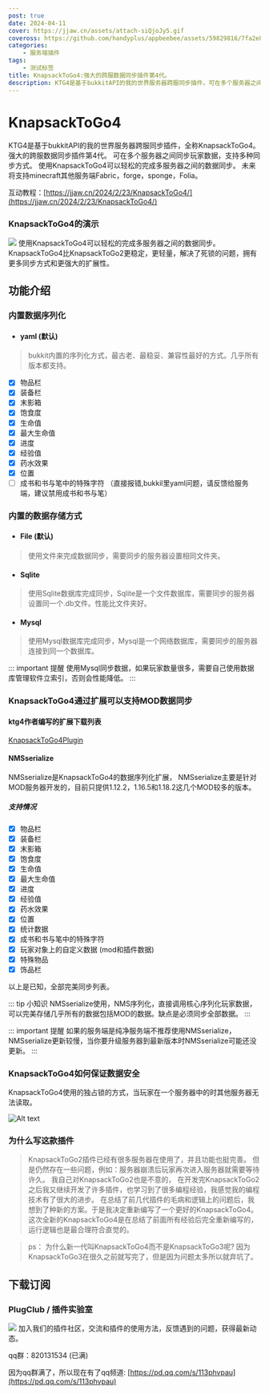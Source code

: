 ```yaml
---
post: true
date: 2024-04-11
cover: https://jjaw.cn/assets/attach-siQjoJy5.gif
coveross: https://github.com/handyplus/appbeebee/assets/59829816/7fa2e845-25ea-4db0-9281-bf237a6e7b72
categories:
    - 服务端插件
tags:
    - 测试标签
title: KnapsackToGo4:强大的跨服数据同步插件第4代。
description: KTG4是基于bukkitAPI的我的世界服务器跨服同步插件，可在多个服务器之间同步玩家数据，支持多种同步方式。以轻松的完成多服务器之间的数据同步。未来将支持minecraft其他服务端Fabric，forge，sponge，Folia。
---
```


# KnapsackToGo4
KTG4是基于bukkitAPI的我的世界服务器跨服同步插件，全称KnapsackToGo4。
强大的跨服数据同步插件第4代。
可在多个服务器之间同步玩家数据，支持多种同步方式。
使用KnapsackToGo4可以轻松的完成多服务器之间的数据同步。
未来将支持minecraft其他服务端Fabric，forge，sponge，Folia。

互动教程：[https://jjaw.cn/2024/2/23/KnapsackToGo4/](https://jjaw.cn/2024/2/23/KnapsackToGo4/)



### KnapsackToGo4的演示
<img src="https://jjaw.cn/assets/attach-siQjoJy5.gif">
使用KnapsackToGo4可以轻松的完成多服务器之间的数据同步。KnapsackToGo4比KnapsackToGo2更稳定，更轻量，解决了死锁的问题，拥有更多同步方式和更强大的扩展性。

## 功能介绍

### 内置数据序列化
- #### yaml (默认)
> bukkit内置的序列化方式，最古老、最稳妥、兼容性最好的方式。几乎所有版本都支持。
- [x] 物品栏
- [x] 装备栏
- [x] 末影箱
- [x] 饱食度
- [x] 生命值
- [x] 最大生命值
- [x] 进度
- [x] 经验值
- [x] 药水效果
- [x] 位置
- [ ] 成书和书与笔中的特殊字符 （直接报错,bukkil里yaml问题，请反馈给服务端，建议禁用成书和书与笔）

### 内置的数据存储方式
- #### File (默认)
> 使用文件来完成数据同步，需要同步的服务器设置相同文件夹。

- #### Sqlite
> 使用Sqlite数据库完成同步，Sqlite是一个文件数据库，需要同步的服务器设置同一个.db文件。性能比文件夹好。

- #### Mysql
> 使用Mysql数据库完成同步，Mysql是一个网络数据库，需要同步的服务器连接到同一个数据库。

::: important 提醒
使用Mysql同步数据，如果玩家数量很多，需要自己使用数据库管理软件立索引，否则会性能降低。
:::






### KnapsackToGo4通过扩展可以支持MOD数据同步

#### ktg4作者编写的扩展下载列表
[KnapsackToGo4Plugin](https://gitee.com/jja8/KnapsackToGo4Plugin/)

#### NMSserialize
NMSserialize是KnapsackToGo4的数据序列化扩展，
NMSserialize主要是针对MOD服务器开发的，目前只提供1.12.2，1.16.5和1.18.2这几个MOD较多的版本。

##### 支持情况
- [x] 物品栏
- [x] 装备栏
- [x] 末影箱
- [x] 饱食度
- [x] 生命值
- [x] 最大生命值
- [x] 进度
- [x] 经验值
- [x] 药水效果
- [x] 位置
- [x] 统计数据
- [x] 成书和书与笔中的特殊字符
- [x] 玩家对象上的自定义数据 (mod和插件数据)
- [x] 特殊物品
- [x] 饰品栏

以上是已知，全部完美同步列表。

::: tip 小知识
NMSserialize使用，NMS序列化，直接调用核心序列化玩家数据，可以完美存储几乎所有的数据包括MOD的数据。缺点是必须同步全部数据。
:::

::: important 提醒
如果的服务端是纯净服务端不推荐使用NMSserialize，NMSserialize更新较慢，当你要升级服务器到最新版本时NMSserialize可能还没更新。
:::


### KnapsackToGo4如何保证数据安全
KnapsackToGo4使用的独占锁的方式，当玩家在一个服务器中的时其他服务器无法读取。
<Demo title="效果演示">

![Alt text](https://jjaw.cn/assets/2-uIT2UWZN.gif)

</Demo>


### 为什么写这款插件
> KnapsackToGo2插件已经有很多服务器在使用了，并且功能也挺完善。 但是仍然存在一些问题，例如：服务器崩溃后玩家再次进入服务器就需要等待许久。 
> 我自己对KnapsackToGo2也是不意的， 在开发完KnapsackToGo2之后我又继续开发了许多插件，也学习到了很多编程经验，我感觉我的编程技术有了很大的进步。 
> 在总结了前几代插件的毛病和逻辑上的问题后，我想到了种新的方案。于是我决定重新编写了一个更好的KnapsackToGo4。 
> 这次全新的KnapsackToGo4是在总结了前面所有经验后完全重新编写的，运行逻辑也是最合理符合直觉的。

> ps： 为什么新一代叫KnapsackToGo4而不是KnapsackToGo3呢? 因为KnapsackToGo3在很久之前就写完了，但是因为问题太多所以就弃坑了。


## 下载订阅

### PlugClub / 插件实验室
<img src="https://jjaw.cn/assets/3-lKqtphOi.webp">
加入我们的插件社区，交流和插件的使用方法，反馈遇到的问题，获得最新动态。

qq群：820131534 (已满)

因为qq群满了，所以现在有了qq频道: [https://pd.qq.com/s/113phvpau](https://pd.qq.com/s/113phvpau)
